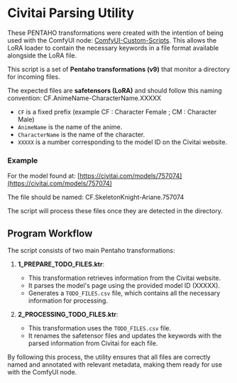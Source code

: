 # Civitai Parsing Utility

These PENTAHO transformations were created with the intention of being used with the ComfyUI node: [ComfyUI-Custom-Scripts](https://github.com/pythongosssss/ComfyUI-Custom-Scripts). 
This allows the LoRA loader to contain the necessary keywords in a file format available alongside the LoRA file.

This script is a set of **Pentaho transformations (v9)** that monitor a directory for incoming files.

The expected files are **safetensors (LoRA)** and should follow this naming convention:
CF.AnimeName-CharacterName.XXXXX

- `CF` is a fixed prefix (example CF : Character Female ; CM : Character Male)
- `AnimeName` is the name of the anime.
- `CharacterName` is the name of the character.
- `XXXXX` is a number corresponding to the model ID on the Civitai website.

### Example

For the model found at: [https://civitai.com/models/757074](https://civitai.com/models/757074)

The file should be named: CF.SkeletonKnight-Ariane.757074


The script will process these files once they are detected in the directory.

## Program Workflow

The script consists of two main Pentaho transformations:

1. **1_PREPARE_TODO_FILES.ktr**:
    - This transformation retrieves information from the Civitai website.
    - It parses the model's page using the provided model ID (XXXXX).
    - Generates a `TODO_FILES.csv` file, which contains all the necessary information for processing.

2. **2_PROCESSING_TODO_FILES.ktr**:
    - This transformation uses the `TODO_FILES.csv` file.
    - It renames the safetensor files and updates the keywords with the parsed information from Civitai for each file.

By following this process, the utility ensures that all files are correctly named and annotated with relevant metadata, making them ready for use with the ComfyUI node.



